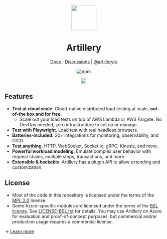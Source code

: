 <div align="center">
  <a href="./packages/artillery#readme"><img src="./packages/artillery/artillery-logo.svg" width="80"></a>
  <h1>Artillery</h1>
<p align="center">
  <a href="https://www.artillery.io/docs">Docs</a> | <a href="https://github.com/artilleryio/artillery/discussions">Discussions</a> | <a href="https://twitter.com/artilleryio">@artilleryio</a>
</p>

<p align="center">
  <img alt="npm" src="https://img.shields.io/npm/dm/artillery?style=flat-square">
</p>


<a href="https://www.artillery.io/">
  <img
    src="https://www.artillery.io/api/og?title=The%20Complete%20Load%20Testing%20Platform"
  />
</a>

</div>

## Features

- **Test at cloud scale.** Cloud-native distributed load testing at scale, **out-of-the box and for free**.
  - Scale out your load tests on top of AWS Lambda or AWS Fargate. No DevOps needed, zero infrastructure to set up or manage.
- **Test with Playwright**. Load test with real headless browsers.
- **Batteries-included.** 20+ integrations for monitoring, observability, and CICD.
- **Test anything**. HTTP, WebSocket, Socket.io, gRPC, Kinesis, and more.
- **Powerful workload modeling**. Emulate complex user behavior with request chains, multiple steps, transactions, and more.
- **Extensible & hackable**. Artillery has a plugin API to allow extending and customization.

## License

* Most of the code in this repository is licensed under the terms of the [MPL 2.0](https://www.mozilla.org/en-US/MPL/2.0/) license.
* Some Azure-specific modules are licensed under the terms of the [BSL license](https://mariadb.com/bsl-faq-adopting/). See [LICENSE-BSL.txt](./LICENSE-BSL.txt) for details. You may use Artillery on Azure for evaluation and proof-of-concept purposes, but commercial and/or production usage requires a commercial license.


→ [Learn more](./packages/artillery#readme)

<!--

----

<div align="center">
  <img src="./packages/skytrace/skytrace-logo.svg" width="80">
  <h1>Skytrace<br />fast & simple end-to-end testing</h1>
</div>

**Skytrace makes it easy to write, run and reuse e2e tests.**

* Write flows fast with editor autocomplete and auto-reload mode
* Set assertions and expectations on responses
* Run locally, in CI/CD, or in production
* Batteries-included with 20+ integrations for CICD, monitoring, and observability
* Reuse flows for load testing with Artillery

→ [Learn more](./packages/skytrace#readme)

⚠️ Skytrace is an alpha project ⚠️

----

<img src="https://149753425.v2.pressablecdn.com/wp-content/uploads/2009/06/osi_symbol_100X100_0.png" width="36" align="left" />

**Artillery** and **Skytrace** are open-source software distributed under the terms of the [MPLv2](https://www.mozilla.org/en-US/MPL/2.0/) license.

Mod

-->

